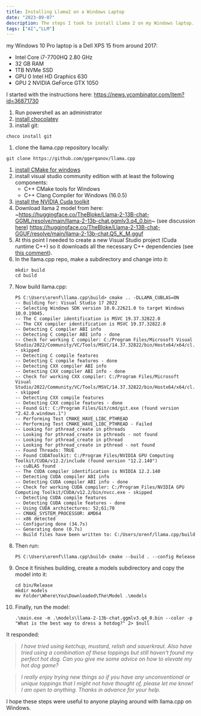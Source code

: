 ```yaml
---
title: Installing Llama2 on a Windows Laptop
date: "2023-09-07"
description: The steps I took to install Llama 2 on my Windows laptop.
tags: ["AI","LLM"]
---
```

my Windows 10 Pro laptop is a Dell XPS 15 from around 2017:
* Intel Core i7-7700HQ 2.80 GHz
* 32 GB RAM
* 1TB NVMe SSD
* GPU 0 Intel HD Graphics 630
* GPU 2 NVIDIA GeForce GTX 1050

I started with the instructions here: https://news.ycombinator.com/item?id=36871730

1. Run powershell as an administrator
1. [install chocolatey](https://chocolatey.org/install#individual)
1. install git: 
```
choco install git
```
1. clone the llama.cpp repository locally:
```
git clone https://github.com/ggerganov/llama.cpp
```
1. [install CMake for windows](https://cmake.org/download/)
1. install visual studio community edition with at least the following components:
    * C++ CMake tools for Windows
    * C++ Clang Compiler for Windows (16.0.5)
1. [install the NVIDIA Cuda toolkit](https://developer.nvidia.com/cuda-downloads)
1. Download llama 2 model from here: ~https://huggingface.co/TheBloke/Llama-2-13B-chat-GGML/resolve/main/llama-2-13b-chat.ggmlv3.q4_0.bin~ (see discussion [here](https://huggingface.co/TheBloke/Llama-2-13B-chat-GGML/discussions/14)) https://huggingface.co/TheBloke/Llama-2-13B-chat-GGUF/resolve/main/llama-2-13b-chat.Q5_K_M.gguf
1. At this point I needed to create a new Visual Studio project (Cuda runtime C++) so it downloads all the necessary C++ dependencies (see [this comment](https://stackoverflow.com/a/31619842)).
1. In the llama.cpp repo, make a subdirectory and change into it:
    ```
    mkdir build
    cd build
    ```
1. Now build llama.cpp:
    ```
    PS C:\Users\orenf\llama.cpp\build> cmake .. -DLLAMA_CUBLAS=ON
    -- Building for: Visual Studio 17 2022
    -- Selecting Windows SDK version 10.0.22621.0 to target Windows 10.0.19045.
    -- The C compiler identification is MSVC 19.37.32822.0
    -- The CXX compiler identification is MSVC 19.37.32822.0
    -- Detecting C compiler ABI info
    -- Detecting C compiler ABI info - done
    -- Check for working C compiler: C:/Program Files/Microsoft Visual Studio/2022/Community/VC/Tools/MSVC/14.37.32822/bin/Hostx64/x64/cl.exe - skipped
    -- Detecting C compile features
    -- Detecting C compile features - done
    -- Detecting CXX compiler ABI info
    -- Detecting CXX compiler ABI info - done
    -- Check for working CXX compiler: C:/Program Files/Microsoft Visual Studio/2022/Community/VC/Tools/MSVC/14.37.32822/bin/Hostx64/x64/cl.exe - skipped
    -- Detecting CXX compile features
    -- Detecting CXX compile features - done
    -- Found Git: C:/Program Files/Git/cmd/git.exe (found version "2.42.0.windows.1")
    -- Performing Test CMAKE_HAVE_LIBC_PTHREAD
    -- Performing Test CMAKE_HAVE_LIBC_PTHREAD - Failed
    -- Looking for pthread_create in pthreads
    -- Looking for pthread_create in pthreads - not found
    -- Looking for pthread_create in pthread
    -- Looking for pthread_create in pthread - not found
    -- Found Threads: TRUE
    -- Found CUDAToolkit: C:/Program Files/NVIDIA GPU Computing Toolkit/CUDA/v12.2/include (found version "12.2.140")
    -- cuBLAS found
    -- The CUDA compiler identification is NVIDIA 12.2.140
    -- Detecting CUDA compiler ABI info
    -- Detecting CUDA compiler ABI info - done
    -- Check for working CUDA compiler: C:/Program Files/NVIDIA GPU Computing Toolkit/CUDA/v12.2/bin/nvcc.exe - skipped
    -- Detecting CUDA compile features
    -- Detecting CUDA compile features - done
    -- Using CUDA architectures: 52;61;70
    -- CMAKE_SYSTEM_PROCESSOR: AMD64
    -- x86 detected
    -- Configuring done (34.7s)
    -- Generating done (0.7s)
    -- Build files have been written to: C:/Users/orenf/llama.cpp/build
    ```
1. Then run:
    ```
    PS C:\Users\orenf\llama.cpp\build> cmake --build . --config Release
    ```
1. Once it finishes building, create a models subdirectory and copy the model into it:
    ```
    cd bin/Release
    mkdir models
    mv Folder\Where\You\Downloaded\The\Model .\models
    ```
1. Finally, run the model:
    ```
    .\main.exe -m .\models\llama-2-13b-chat.ggmlv3.q4_0.bin --color -p "What is the best way to dress a hotdog?" 2> $null
    ```
It responded:

>_I have tried using ketchup, mustard, relish and sauerkraut. Also have tried using a combination of these toppings but still haven't found my perfect hot dog. Can you give me some advice on how to elevate my hot dog game?_

>_I really enjoy trying new things so if you have any unconventional or unique toppings that I might not have thought of, please let me know! I am open to anything. Thanks in advance for your help._

I hope these steps were useful to anyone playing around with llama.cpp on Windows.